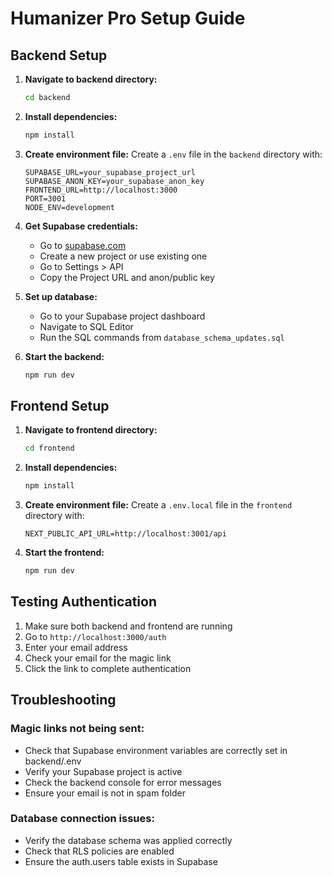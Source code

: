 # Humanizer Pro Setup Guide

## Backend Setup

1. **Navigate to backend directory:**
   ```bash
   cd backend
   ```

2. **Install dependencies:**
   ```bash
   npm install
   ```

3. **Create environment file:**
   Create a `.env` file in the `backend` directory with:
   ```
   SUPABASE_URL=your_supabase_project_url
   SUPABASE_ANON_KEY=your_supabase_anon_key
   FRONTEND_URL=http://localhost:3000
   PORT=3001
   NODE_ENV=development
   ```

4. **Get Supabase credentials:**
   - Go to [supabase.com](https://supabase.com)
   - Create a new project or use existing one
   - Go to Settings > API
   - Copy the Project URL and anon/public key

5. **Set up database:**
   - Go to your Supabase project dashboard
   - Navigate to SQL Editor
   - Run the SQL commands from `database_schema_updates.sql`

6. **Start the backend:**
   ```bash
   npm run dev
   ```

## Frontend Setup

1. **Navigate to frontend directory:**
   ```bash
   cd frontend
   ```

2. **Install dependencies:**
   ```bash
   npm install
   ```

3. **Create environment file:**
   Create a `.env.local` file in the `frontend` directory with:
   ```
   NEXT_PUBLIC_API_URL=http://localhost:3001/api
   ```

4. **Start the frontend:**
   ```bash
   npm run dev
   ```

## Testing Authentication

1. Make sure both backend and frontend are running
2. Go to `http://localhost:3000/auth`
3. Enter your email address
4. Check your email for the magic link
5. Click the link to complete authentication

## Troubleshooting

### Magic links not being sent:
- Check that Supabase environment variables are correctly set in backend/.env
- Verify your Supabase project is active
- Check the backend console for error messages
- Ensure your email is not in spam folder

### Database connection issues:
- Verify the database schema was applied correctly
- Check that RLS policies are enabled
- Ensure the auth.users table exists in Supabase
